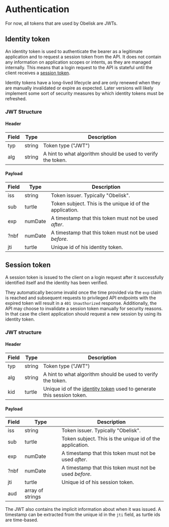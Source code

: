 # Authentication

For now, all tokens that are used by Obelisk are JWTs.

## Identity token

An identity token is used to authenticate the bearer as a legitimate application and to request a session token from the
API. It does not contain any information on application scopes or intents, as they are managed internally. This means
that a login request to the API is stateful until the client receives a [session token](#session-token).

Identity tokens have a long-lived lifecycle and are only renewed when they are manually invalidated or expire as
expected. Later versions will likely implement some sort of security measures by which identity tokens must be refreshed.

### JWT Structure

#### Header

| Field | Type    | Description                                                  |
|-------|---------|--------------------------------------------------------------|
| typ   | string  | Token type ("JWT")                                           |
| alg   | string  | A hint to what algorithm should be used to verify the token. |

#### Payload

| Field | Type    | Description                                              |
|-------|---------|----------------------------------------------------------|
| iss   | string  | Token issuer. Typically "Obelisk".                       |
| sub   | turtle  | Token subject. This is the unique id of the application. |
| exp   | numDate | A timestamp that this token must not be used _after_.    |
| ?nbf  | numDate | A timestamp that this token must not be used _before_.   |
| jti   | turtle  | Unique id of his identity token.                         |

## Session token

A session token is issued to the client on a login request after it successfully identified itself and the identity has
been verified.

They automatically become invalid once the time provided via the `exp` claim is reached and subsequent requests to
privileged API endpoints with the expired token will result in a `401 Unauthorized` response. Additionally, the API may
choose to invalidate a session token manually for security reasons. In that case the client application should request a
new session by using its identity token.

### JWT structure

#### Header

| Field | Type   | Description                                                                             |
|-------|--------|-----------------------------------------------------------------------------------------|
| typ   | string | Token type ("JWT")                                                                      |
| alg   | string | A hint to what algorithm should be used to verify the token.                            |
| kid   | turtle | Unique id of the [identity token](#identity-token) used to generate this session token. |

#### Payload

| Field | Type             | Description                                              |
|-------|------------------|----------------------------------------------------------|
| iss   | string           | Token issuer. Typically "Obelisk".                       |
| sub   | turtle           | Token subject. This is the unique id of the application. |
| exp   | numDate          | A timestamp that this token must not be used _after_.    |
| ?nbf  | numDate          | A timestamp that this token must not be used _before_.   |
| jti   | turtle           | Unique id of his session token.                          |
| aud   | array of strings |                                                          |

The JWT also contains the implicit information about when it was issued. A timestamp can be extracted from the unique id
in the `jti` field, as turtle ids are time-based.